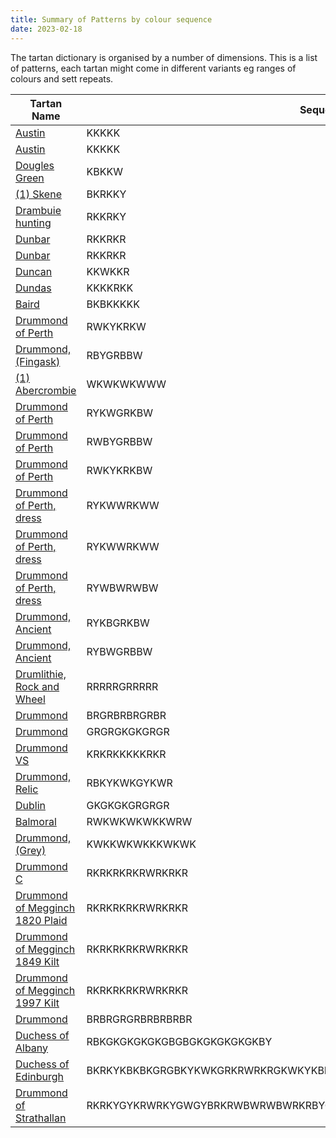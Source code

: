 ```yaml
---
title: Summary of Patterns by colour sequence
date: 2023-02-18
---
```


The tartan dictionary is organised by a number of dimensions.  This is a list of patterns, each tartan might come in different variants eg ranges of colours and sett repeats.


| Tartan Name   | Sequence | Count |
|---------------| ---------|-------|
|[Austin](/families/austin)| KKKKK| [5](/stripes/stripes5/) 
|[Austin](/families/austin)| KKKKK| [5](/stripes/stripes5/) 
|[Dougles Green](/families/dougles_green)| KBKKW| [5](/stripes/stripes5/) 
|[(1) Skene](/families/(1)_skene)| BKRKKY| [6](/stripes/stripes6/) 
|[Drambuie hunting](/families/drambuie_hunting)| RKKRKY| [6](/stripes/stripes6/) 
|[Dunbar](/families/dunbar)| RKKRKR| [6](/stripes/stripes6/) 
|[Dunbar](/families/dunbar)| RKKRKR| [6](/stripes/stripes6/) 
|[Duncan](/families/duncan)| KKWKKR| [6](/stripes/stripes6/) 
|[Dundas](/families/dundas)| KKKKRKK| [7](/stripes/stripes7/) 
|[Baird](/families/baird)| BKBKKKKK| [8](/stripes/stripes8/) 
|[Drummond of Perth](/families/drummond_of_perth)| RWKYKRKW| [8](/stripes/stripes8/) 
|[Drummond, (Fingask)](/families/drummond,_(fingask))| RBYGRBBW| [8](/stripes/stripes8/) 
|[(1) Abercrombie](/families/(1)_abercrombie)| WKWKWKWWW| [9](/stripes/stripes9/) 
|[Drummond of Perth](/families/drummond_of_perth)| RYKWGRKBW| [9](/stripes/stripes9/) 
|[Drummond of Perth](/families/drummond_of_perth)| RWBYGRBBW| [9](/stripes/stripes9/) 
|[Drummond of Perth](/families/drummond_of_perth)| RWKYKRKBW| [9](/stripes/stripes9/) 
|[Drummond of Perth, dress](/families/drummond_of_perth,_dress)| RYKWWRKWW| [9](/stripes/stripes9/) 
|[Drummond of Perth, dress](/families/drummond_of_perth,_dress)| RYKWWRKWW| [9](/stripes/stripes9/) 
|[Drummond of Perth, dress](/families/drummond_of_perth,_dress)| RYWBWRWBW| [9](/stripes/stripes9/) 
|[Drummond, Ancient](/families/drummond,_ancient)| RYKBGRKBW| [9](/stripes/stripes9/) 
|[Drummond, Ancient](/families/drummond,_ancient)| RYBWGRBBW| [9](/stripes/stripes9/) 
|[Drumlithie, Rock and Wheel](/families/drumlithie,_rock_and_wheel)| RRRRRGRRRRR| [11](/stripes/stripes11/) 
|[Drummond](/families/drummond)| BRGRBRBRGRBR| [12](/stripes/stripes12/) 
|[Drummond](/families/drummond)| GRGRGKGKGRGR| [12](/stripes/stripes12/) 
|[Drummond VS](/families/drummond_vs)| KRKRKKKKKRKR| [12](/stripes/stripes12/) 
|[Drummond, Relic](/families/drummond,_relic)| RBKYKWKGYKWR| [12](/stripes/stripes12/) 
|[Dublin](/families/dublin)| GKGKGKGRGRGR| [12](/stripes/stripes12/) 
|[Balmoral](/families/balmoral)| RWKWKWKWKKWRW| [13](/stripes/stripes13/) 
|[Drummond, (Grey)](/families/drummond,_(grey))| KWKKWKWKKKWKWK| [14](/stripes/stripes14/) 
|[Drummond C](/families/drummond_c)| RKRKRKRKRWRKRKR| [15](/stripes/stripes15/) 
|[Drummond of Megginch 1820 Plaid](/families/drummond_of_megginch_1820_plaid)| RKRKRKRKRWRKRKR| [15](/stripes/stripes15/) 
|[Drummond of Megginch 1849 Kilt](/families/drummond_of_megginch_1849_kilt)| RKRKRKRKRWRKRKR| [15](/stripes/stripes15/) 
|[Drummond of Megginch 1997 Kilt](/families/drummond_of_megginch_1997_kilt)| RKRKRKRKRWRKRKR| [15](/stripes/stripes15/) 
|[Drummond](/families/drummond)| BRBRGRGRBRBRBRBR| [16](/stripes/stripes16/) 
|[Duchess of Albany](/families/duchess_of_albany)| RBKGKGKGKGKGBGBGKGKGKGKGKBY| [27](/stripes/stripes27/) 
|[Duchess of Edinburgh](/families/duchess_of_edinburgh)| BKRKYKBKBKGRGBKYKWKGRKRWRKRGKWKYKBR| [35](/stripes/stripes35/) 
|[Drummond of Strathallan](/families/drummond_of_strathallan)| RKRKYGYKRWRKYGWGYBRKRWBWRWBWRKRBYGYGYKWBWKRWRWRKYGKGKGYKRWRWRKYGW| [65](/stripes/stripes65/) 

